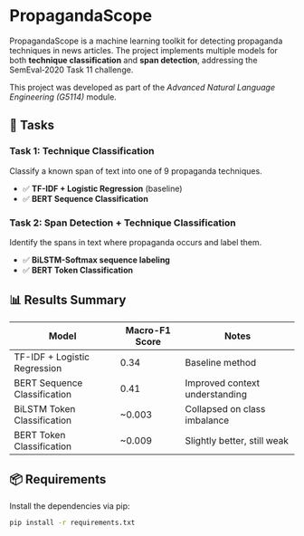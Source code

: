 # PropagandaScope

PropagandaScope is a machine learning toolkit for detecting propaganda techniques in news articles. The project implements multiple models for both **technique classification** and **span detection**, addressing the SemEval‑2020 Task 11 challenge.

This project was developed as part of the *Advanced Natural Language Engineering (G5114)* module.

## 🎯 Tasks

### Task 1: Technique Classification
Classify a known span of text into one of 9 propaganda techniques.

- ✅ **TF-IDF + Logistic Regression** (baseline)
- ✅ **BERT Sequence Classification**

### Task 2: Span Detection + Technique Classification
Identify the spans in text where propaganda occurs and label them.

- ✅ **BiLSTM-Softmax sequence labeling**
- ✅ **BERT Token Classification**

## 📊 Results Summary

| Model                         | Macro-F1 Score | Notes                          |
|------------------------------|----------------|--------------------------------|
| TF-IDF + Logistic Regression | 0.34           | Baseline method                |
| BERT Sequence Classification | 0.41           | Improved context understanding |
| BiLSTM Token Classification  | ~0.003         | Collapsed on class imbalance   |
| BERT Token Classification    | ~0.009         | Slightly better, still weak    |

## 📦 Requirements

Install the dependencies via pip:

```bash
pip install -r requirements.txt
